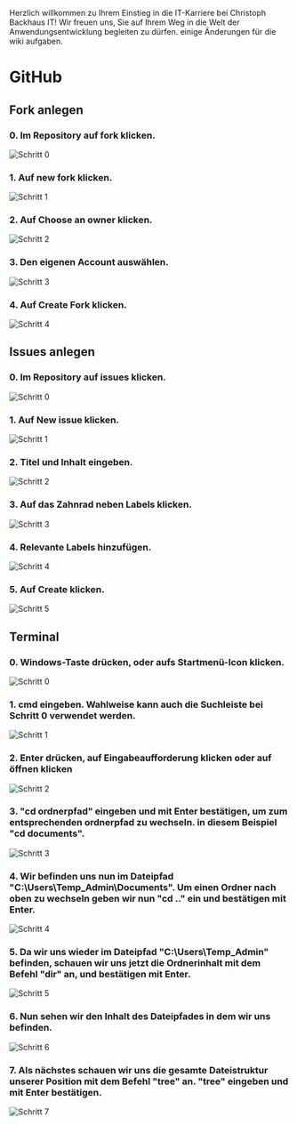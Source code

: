 Herzlich willkommen zu Ihrem Einstieg in die IT-Karriere bei Christoph Backhaus IT! Wir freuen uns, Sie auf Ihrem Weg in die Welt der Anwendungsentwicklung begleiten zu dürfen.
einige Änderungen für die wiki aufgaben. 

# **GitHub**  
  
## Fork anlegen  
### 0. Im Repository auf fork klicken.  
![Schritt 0](/images/GitHub_Fork_0.PNG)
### 1. Auf new fork klicken.  
![Schritt 1](/images/GitHub_Fork_1.PNG)
### 2. Auf Choose an owner klicken.  
![Schritt 2](/images/GitHub_Fork_3.PNG)
### 3. Den eigenen Account auswählen.  
![Schritt 3](/images/GitHub_Fork_4.PNG)
### 4. Auf Create Fork klicken.  
![Schritt 4](/images/GitHub_Fork_5.PNG)

## Issues anlegen
### 0. Im Repository auf issues klicken.  
![Schritt 0](/images/GitHub_Issues_0.PNG)
### 1. Auf New issue klicken.  
![Schritt 1](/images/GitHub_Issues_1.PNG)
### 2. Titel und Inhalt eingeben.  
![Schritt 2](/images/GitHub_Issues_2.png)
### 3. Auf das Zahnrad neben Labels klicken.  
![Schritt 3](/images/GitHub_Issues_3.PNG)
### 4. Relevante Labels hinzufügen.  
![Schritt 4](/images/GitHub_Issues_4.PNG)
### 5. Auf Create klicken.  
![Schritt 5](/images/GitHub_Issues_5.PNG)

## Terminal
### 0. Windows-Taste drücken, oder aufs Startmenü-Icon klicken.  
![Schritt 0](/images/Terminal_Win_0.PNG)
### 1. cmd eingeben. Wahlweise kann auch die Suchleiste bei Schritt 0 verwendet werden.  
![Schritt 1](/images/Terminal_Win_1.png)
### 2. Enter drücken, auf Eingabeaufforderung klicken oder auf öffnen klicken  
![Schritt 2](/images/Terminal_Win_2.png)
### 3. "cd ordnerpfad" eingeben und mit Enter bestätigen, um zum entsprechenden ordnerpfad zu wechseln. in diesem Beispiel "cd documents".  
![Schritt 3](/images/Terminal_Win_3.PNG)
### 4. Wir befinden uns nun im Dateipfad "C:\Users\Temp_Admin\Documents". Um einen Ordner nach oben zu wechseln geben wir nun "cd .." ein und bestätigen mit Enter.  
![Schritt 4](/images/Terminal_Win_4.PNG)
### 5. Da wir uns wieder im Dateipfad "C:\Users\Temp_Admin" befinden, schauen wir uns jetzt die Ordnerinhalt mit dem Befehl "dir" an, und bestätigen mit Enter.  
![Schritt 5](/images/Terminal_Win_5.png)
### 6. Nun sehen wir den Inhalt des Dateipfades in dem wir uns befinden.  
![Schritt 6](/images/Terminal_Win_6.PNG)
### 7. Als nächstes schauen wir uns die gesamte Dateistruktur unserer Position mit dem Befehl "tree" an. "tree" eingeben und mit Enter bestätigen.  
![Schritt 7](/images/Terminal_Win_7.png)
